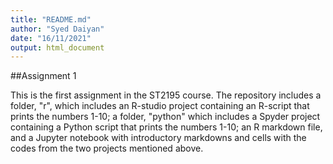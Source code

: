 ```yaml
---
title: "README.md"
author: "Syed Daiyan"
date: "16/11/2021"
output: html_document
---
```

##Assignment 1

This is the first assignment in the ST2195 course. The repository includes a folder, "r", which includes an R-studio project containing an R-script that prints the numbers 1-10; a folder, "python" which includes a Spyder project containing a Python script that prints the numbers 1-10; an R markdown file, and a Jupyter notebook with introductory markdowns and cells with the codes from the two projects mentioned above. 
